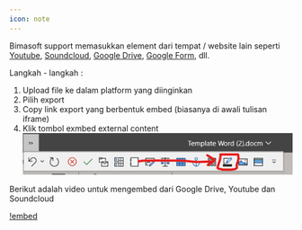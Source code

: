 ```yaml
---
icon: note
---
```


Bimasoft support memasukkan element dari tempat / website lain seperti [Youtube](https://youtube.com), [Soundcloud](https://soundcloud.com), [Google Drive](https://drive.google.com), [Google Form](https://form.google.com), dll.

Langkah - langkah :
1. Upload file ke dalam platform yang diinginkan
1. Pilih export 
1. Copy link export yang berbentuk embed (biasanya di awali tulisan iframe)
1. Klik tombol exmbed external content ![embed-external-content](/images/embedexternal.png)

Berikut adalah video untuk mengembed dari Google Drive, Youtube dan Soundcloud

[!embed](https://www.youtube.com/watch?v=vTDmMoSF224&feature=youtu.be)

